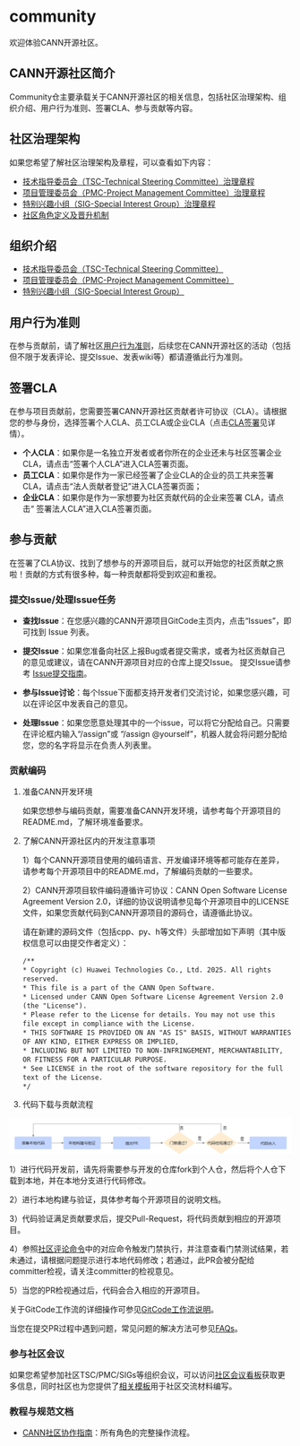 # community

欢迎体验CANN开源社区。

## CANN开源社区简介

Community仓主要承载关于CANN开源社区的相关信息，包括社区治理架构、组织介绍、用户行为准则、签署CLA、参与贡献等内容。

## 社区治理架构

如果您希望了解社区治理架构及章程，可以查看如下内容：
- [技术指导委员会（TSC-Technical Steering Committee）治理章程](governance/tsc-governance.md)
- [项目管理委员会（PMC-Project Management Committee）治理章程](governance/pmc-governance.md)
- [特别兴趣小组（SIG-Special Interest Group）治理章程](governance/sig-governance.md)
- [社区角色定义及晋升机制](governance/role-definition-and-promotion-mechanism.md)

## 组织介绍
- [技术指导委员会（TSC-Technical Steering Committee）](CANN/TSC/README.md)
- [项目管理委员会（PMC-Project Management Committee）](CANN/PMC/README.md)
- [特别兴趣小组（SIG-Special Interest Group）](CANN/sigs/)

## 用户行为准则

在参与贡献前，请了解社区[用户行为准则](contributor/code-of-conduct.md)，后续您在CANN开源社区的活动（包括但不限于发表评论、提交Issue、发表wiki等）都请遵循此行为准则。

## 签署CLA
在参与项目贡献前，您需要签署CANN开源社区贡献者许可协议（CLA）。请根据您的参与身份，选择签署个人CLA、员工CLA或企业CLA（点击[CLA签署](https://clasign.osinfra.cn/sign/68cbd4a3dbabc050b436cdd4)见详情）。

- **个人CLA**：如果你是一名独立开发者或者你所在的企业还未与社区签署企业CLA，请点击“签署个人CLA”进入CLA签署页面。
- **员工CLA**：如果你是作为一家已经签署了企业CLA的企业的员工共来签署CLA，请点击“法人贡献者登记”进入CLA签署页面；
- **企业CLA**：如果你是作为一家想要为社区贡献代码的企业来签署 CLA，请点击“ 签署法人CLA”进入CLA签署页面。

## 参与贡献
在签署了CLA协议、找到了想参与的开源项目后，就可以开始您的社区贡献之旅啦！贡献的方式有很多种，每一种贡献都将受到欢迎和重视。

### 提交Issue/处理Issue任务

- **查找Issue**：在您感兴趣的CANN开源项目GitCode主页内，点击“Issues”，即可找到 Issue 列表。

- **提交Issue**：如果您准备向社区上报Bug或者提交需求，或者为社区贡献自己的意见或建议，请在CANN开源项目对应的仓库上提交Issue。
  提交Issue请参考 [Issue提交指南](contributor/issue-submit.md)。

- **参与Issue讨论**：每个Issue下面都支持开发者们交流讨论，如果您感兴趣，可以在评论区中发表自己的意见。

- **处理Issue**：如果您愿意处理其中的一个issue，可以将它分配给自己。只需要在评论框内输入“/assign”或 “/assign @yourself”，机器人就会将问题分配给您，您的名字将显示在负责人列表里。
  
### 贡献编码
1. 准备CANN开发环境

   如果您想参与编码贡献，需要准备CANN开发环境，请参考每个开源项目的README.md，了解环境准备要求。

2. 了解CANN开源社区内的开发注意事项

    1）每个CANN开源项目使用的编码语言、开发编译环境等都可能存在差异，请参考每个开源项目中的README.md，了解编码贡献的一些要求。

    2）CANN开源项目软件编码遵循许可协议：CANN Open Software License Agreement Version 2.0，详细的协议说明请参见每个开源项目中的LICENSE文件，如果您贡献代码到CANN开源项目的源码仓，请遵循此协议。

     请在新建的源码文件（包括cpp、py、h等文件）头部增加如下声明（其中版权信息可以由提交作者定义）：

     ```
     /**
     * Copyright (c) Huawei Technologies Co., Ltd. 2025. All rights reserved.
     * This file is a part of the CANN Open Software.
     * Licensed under CANN Open Software License Agreement Version 2.0 (the "License").
     * Please refer to the License for details. You may not use this file except in compliance with the License.
     * THIS SOFTWARE IS PROVIDED ON AN "AS IS" BASIS, WITHOUT WARRANTIES OF ANY KIND, EITHER EXPRESS OR IMPLIED,
     * INCLUDING BUT NOT LIMITED TO NON-INFRINGEMENT, MERCHANTABILITY, OR FITNESS FOR A PARTICULAR PURPOSE.
     * See LICENSE in the root of the software repository for the full text of the License.
     */
     ```

3. 代码下载与贡献流程

![contri-flow.png](contributor/figures/contri-flow.png)

   1）进行代码开发前，请先将需要参与开发的仓库fork到个人仓，然后将个人仓下载到本地，并在本地分支进行代码修改。

   2）进行本地构建与验证，具体参考每个开源项目的说明文档。

   3）代码验证满足贡献要求后，提交Pull-Request，将代码贡献到相应的开源项目。

   4）参照[社区评论命令](docs/robot/cann/robot-command.md)中的对应命令触发门禁执行，并注意查看门禁测试结果，若未通过，请根据问题提示进行本地代码修改；若通过，此PR会被分配给committer检视，请关注committer的检视意见。

   5）当您的PR检视通过后，代码会合入相应的开源项目。

   关于GitCode工作流的详细操作可参见[GitCode工作流说明](contributor/gitcode-workflow.md)。

   当您在提交PR过程中遇到问题，常见问题的解决方法可参见[FAQs](docs/FAQ/infra-faqs.md)。

### 参与社区会议
如果您希望参加社区TSC/PMC/SIGs等组织会议，可以访问[社区会议看板](https://meeting.osinfra.cn/cann)获取更多信息，同时社区也为您提供了[相关模板](templates)用于社区交流材料编写。

### 教程与规范文档
- [CANN社区协作指南](https://gitcode.com/cann/community/blob/master/role-guidance.md)：所有角色的完整操作流程。
